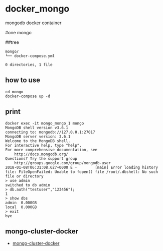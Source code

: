 # docker_mongo
mongodb docker container


#one mongo

##tree
```
mongo/
└── docker-compose.yml  

0 directories, 1 file
```

## how to use

```
cd mongo
docker-compose up -d
```

## print
```
docker exec -it mongo_mongo_1 mongo
MongoDB shell version v3.6.1
connecting to: mongodb://127.0.0.1:27017
MongoDB server version: 3.6.1
Welcome to the MongoDB shell.
For interactive help, type "help".
For more comprehensive documentation, see
    http://docs.mongodb.org/
Questions? Try the support group
    http://groups.google.com/group/mongodb-user
2018-01-08T06:31:08.627+0000 E -        [main] Error loading history file: FileOpenFailed: Unable to fopen() file /root/.dbshell: No such file or directory
> use admin
switched to db admin
> db.auth("testuser","123456");
1
> show dbs
admin  0.000GB
local  0.000GB
> exit
bye
```

##  mongo-cluster-docker
* [mongo-cluster-docker](https://github.com/senssei/mongo-cluster-docker)




